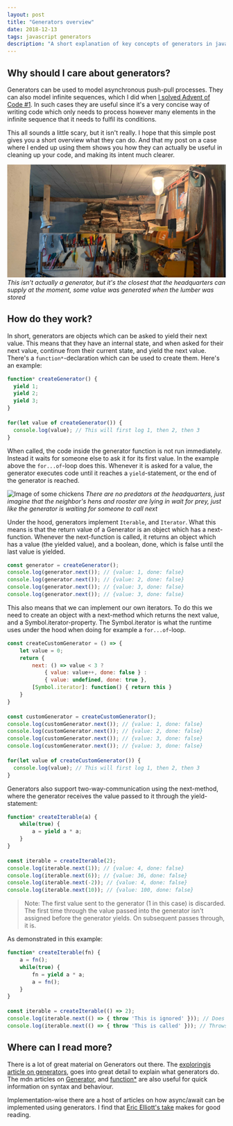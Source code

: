 ```yaml
---
layout: post
title: "Generators overview"
date: 2018-12-13
tags: javascript generators
description: "A short explanation of key concepts of generators in javascript"
---
```


Why should I care about generators?
---
Generators can be used to model asynchronous push-pull processes. They can also model infinite sequences, which I did when [I solved Advent of Code #1](/2018-12-13/stumbling-through-aoc-1/). In such cases they are useful since it's a very concise way of writing code which only needs to process however many elements in the infinite sequence that it needs to fulfil its conditions.

This all sounds a little scary, but it isn't really. I hope that this simple post gives you a short overview what they can do. And that my post on a case where I ended up using them shows you how they can actually be useful in cleaning up your code, and making its intent much clearer.

![Image of a workbench](/legacy/assets/images/generator.jpg "Image of a workbench")
*This isn't actually a generator, but it's the closest that the headquarters can supply at the moment, some value was generated when the lumber was stored*

How do they work?
---
In short, generators are objects which can be asked to yield their next value. This means that they have an internal state, and when asked for their next value, continue from their current state, and yield the next value. There's a `function*`-declaration which can be used to create them. Here's an example:

```js
function* createGenerator() {
  yield 1;
  yield 2;
  yield 3;
}

for(let value of createGenerator()) {
  console.log(value); // This will first log 1, then 2, then 3
}
```

When called, the code inside the generator function is not run immediately. Instead it waits for someone else to ask it for its first value. In the example above the `for...of`-loop does this. Whenever it is asked for a value, the generator executes code until it reaches a `yield`-statement, or the end of the generator is reached.

![Image of some chickens](/legacy/assets/images/generator2.jpg "Image of some chickens")
*There are no predators at the headquarters, just imagine that the neighbor's hens and rooster are lying in wait for prey, just like the generator is waiting for someone to call next*

Under the hood, generators implement `Iterable`, and `Iterator`. What this means is that the return value of a Generator is an object which has a next-function. Whenever the next-function is called, it returns an object which has a value (the yielded value), and a boolean, done, which is false until the last value is yielded.

```js
const generator = createGenerator();
console.log(generator.next()); // {value: 1, done: false}
console.log(generator.next()); // {value: 2, done: false}
console.log(generator.next()); // {value: 3, done: false}
console.log(generator.next()); // {value: 3, done: false}
```

This also means that we can implement our own iterators. To do this we need to create an object with a next-method which returns the next value, and a Symbol.iterator-property. The Symbol.iterator is what the runtime uses under the hood when doing for example a `for...of`-loop.

```js
const createCustomGenerator = () => {
    let value = 0;
    return {
        next: () => value < 3 ?
            { value: value++, done: false } :
            { value: undefined, done: true },
        [Symbol.iterator]: function() { return this }
    }
}

const customGenerator = createCustomGenerator();
console.log(customGenerator.next()); // {value: 1, done: false}
console.log(customGenerator.next()); // {value: 2, done: false}
console.log(customGenerator.next()); // {value: 3, done: false}
console.log(customGenerator.next()); // {value: 3, done: false}

for(let value of createCustomGenerator()) {
  console.log(value); // This will first log 1, then 2, then 3
}
```

Generators also support two-way-communication using the next-method, where the generator receives the value passed to it through the yield-statement:

```js
function* createIterable(a) {
    while(true) {
        a = yield a * a;
    }
}

const iterable = createIterable(2);
console.log(iterable.next(1)); // {value: 4, done: false}
console.log(iterable.next(6)); // {value: 36, done: false}
console.log(iterable.next(-2)); // {value: 4, done: false}
console.log(iterable.next(10)); // {value: 100, done: false}
```

> Note: The first value sent to the generator (1 in this case) is discarded. The first time through the value passed into the generator isn't assigned before the generator yields. On subsequent passes through, it is.

As demonstrated in this example:

```js
function* createIterable(fn) {
    a = fn();
    while(true) {
        fn = yield a * a;
        a = fn();
    }
}

const iterable = createIterable(() => 2);
console.log(iterable.next(() => { throw 'This is ignored' })); // Does not throw
console.log(iterable.next(() => { throw 'This is called' })); // Throws
```

Where can I read more?
---
There is a lot of great material on Generators out there. The [exploringjs article on generators](http://exploringjs.com/es6/ch_generators.html#sec_overview-generators), goes into great detail to explain what generators do. The mdn articles on [Generator](https://developer.mozilla.org/en-US/docs/Web/JavaScript/Reference/Global_Objects/Generator), and [function\*](https://developer.mozilla.org/en-US/docs/Web/JavaScript/Reference/Statements/function*) are also useful for quick information on syntax and behaviour. 

Implementation-wise there are a host of articles on how async/await can be implemented using generators. I find that [Eric Elliott's take](https://medium.com/javascript-scene/the-hidden-power-of-es6-generators-observable-async-flow-control-cfa4c7f31435) makes for good reading.
